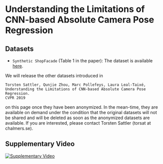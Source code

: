 # Understanding the Limitations of CNN-based Absolute Camera Pose Regression

## Datasets
* `Synthetic ShopFacade` (Table 1 in the paper): The dataset is available [here](https://drive.google.com/open?id=1FTI_TN7E0N3ouMtJaMFJHZOz9WPaN0km).

We will release the other datasets introduced in 
```
Torsten Sattler, Qunjie Zhou, Marc Pollefeys, Laura Leal-Taixé,
Understanding the Limitations of CNN-based Absolute Camera Pose Regression.
CVPR 2019
```
on this page once they have been anonymized. In the mean-time, they are available on demand under the condition that the original datasets will not be shared and will be deleted as soon as the anonymized datasets are available.
If you are interested, please contact Torsten Sattler (torsat at chalmers.se).

## Supplementary Video
[![Supplementary Video](https://img.youtube.com/vi/7Efueln55P4/0.jpg
)](https://youtu.be/7Efueln55P4)
